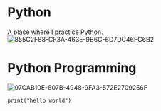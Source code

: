 
# Python
A place where I practice Python.
![855C2F88-CF3A-463E-9B6C-6D7DC46FC6B2](https://user-images.githubusercontent.com/98426972/164277266-48e91f1a-ac49-4641-a41c-3e4b3106d5bf.jpeg)
# Python Programming
![97CAB10E-607B-4948-9FA3-572E2709256F](https://user-images.githubusercontent.com/98426972/164283157-0ebee0c6-a5d8-47aa-9e79-9501ef1ca8d7.gif)
```
print("hello world")
```
